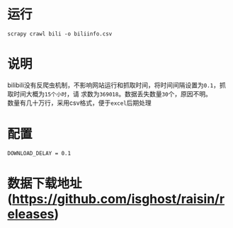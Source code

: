 运行
==========

	scrapy crawl bili -o biliinfo.csv

说明
===================
bilibili没有反爬虫机制，不影响网站运行和抓取时间，将时间间隔设置为`0.1`，抓取时间大概为`15个小时`，请
求数为`369018`。数据丢失数量`30`个，原因不明。    
数量有几十万行，采用csv格式，便于`excel`后期处理

配置
========

	DOWNLOAD_DELAY = 0.1

数据下载地址(https://github.com/isghost/raisin/releases)
=================
